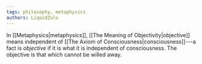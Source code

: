 ```yaml
---
tags: philosophy, metaphysics
authors: LiquidZulu
---
```


In [[Metaphysics|metaphysics]], [[The Meaning of Objectivity|objective]] means independent of [[The Axiom of Consciousness|consciousness]]---a fact is *objective* if it is what it is independent of consciousness. The objective is that which cannot be willed away.
